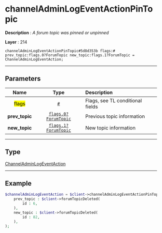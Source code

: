 # channelAdminLogEventActionPinTopic

**Description** : *A forum topic was pinned or unpinned*

**Layer** : 214

```tl
channelAdminLogEventActionPinTopic#5d8d353b flags:# prev_topic:flags.0?ForumTopic new_topic:flags.1?ForumTopic = ChannelAdminLogEventAction;
```

---

## Parameters

| Name | Type | Description |
| :---: | :---: | :--- |
| <mark>flags</mark> | [`#`](type/#) | Flags, see TL conditional fields |
| **prev_topic** | [`flags.0?ForumTopic`](type/ForumTopic) | Previous topic information |
| **new_topic** | [`flags.1?ForumTopic`](type/ForumTopic) | New topic information |

---

## Type

[ChannelAdminLogEventAction](type/ChannelAdminLogEventAction)

---

## Example

```php
$channelAdminLogEventAction = $client->channelAdminLogEventActionPinTopic(
	prev_topic : $client->forumTopicDeleted(
		id : 6,
	),
	new_topic : $client->forumTopicDeleted(
		id : 82,
	),
);
```
